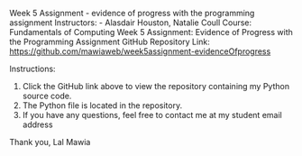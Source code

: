 Week 5 Assignment - evidence of progress with the programming assignment 
Instructors: - Alasdair Houston, Natalie Coull 
Course: Fundamentals of Computing 
Week 5 Assignment: Evidence of Progress with the Programming Assignment 
GitHub Repository Link: https://github.com/mawiaweb/week5assignment-evidenceOfprogress

Instructions: 
1. Click the GitHub link above to view the repository containing my Python source code. 
2. The Python file is located in the repository. 
3. If you have any questions, feel free to contact me at my student email address 

Thank you, 
Lal Mawia 
